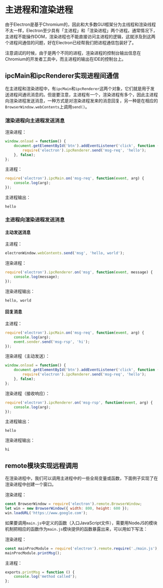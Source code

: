 # 主进程和渲染进程

由于Electron是基于Chromium的，因此和大多数GUI框架分为主线程和渲染线程不太一样，Electron至少具有「主进程」和「渲染进程」两个进程。通常情况下，主进程不能操作DOM，渲染进程也不能直接访问主进程的逻辑，这就涉及到这两个进程间通信的问题，好在Electron已经帮我们把进程通信包装好了。

注意调试的时候，由于是两个不同的进程，渲染进程的控制台输出信息在Chromium的开发者工具中，而主进程的输出在IDE的控制台上。

## ipcMain和ipcRenderer实现进程间通信

在主进程和渲染进程中，有`ipcMain`和`ipcRenderer`这两个对象，它们就是用于发送进程间通讯消息的。但是要注意，主进程有一个，渲染进程有多个，因此主进程向渲染进程发送消息，一种方式是对渲染进程发来的消息回复，另一种是在相应的`BrowserWindow.webContents`上调用`send()`。

### 渲染进程向主进程发送消息

渲染进程：
```javascript
window.onload = function() {
    document.getElementById('btn').addEventListener('click', function () {
        require('electron').ipcRenderer.send('msg-req', 'hello');
    }, false);
};
```

主进程：
```javascript
require('electron').ipcMain.on('msg-req', function(event, arg) {
    console.log(arg);
});
```

主进程输出：
```
hello
```

### 主进程向渲染进程发送消息

#### 主动发送消息

主进程：
```javascript
electronWindow.webContents.send('msg', 'hello, world');
```

渲染进程：
```javascript
require('electron').ipcRenderer.on('msg', function(event, message) {
    console.log(message);
});
```

渲染进程输出：
```
hello, world
```

#### 回复消息

主进程：
```javascript
require('electron').ipcMain.on('msg-req', function(event, arg) {
    console.log(arg);
    event.sender.send('msg-rsp', 'hi');
});
```

渲染进程（主动发送）：
```javascript
window.onload = function() {
    document.getElementById('btn').addEventListener('click', function () {
        require('electron').ipcRenderer.send('msg-req', 'hello');
    }, false);
};
```

渲染进程（接收响应）：
```javascript
require('electron').ipcRenderer.on('msg-rsp', function(event, arg) {
    console.log(arg);
});
```

主进程输出：
```
hello
```

渲染进程输出：
```
hi
```

## remote模块实现远程调用

在渲染进程中，我们可以调用主进程中的一些全局变量或函数，下面例子实现了在渲染进程中创建一个窗口。

渲染进程：
```javascript
const BrowserWindow = require('electron').remote.BrowserWindow;
let win = new BrowserWindow({ width: 800, height: 600 });
win.loadURL('https://www.google.com');
```

如果要调用`main.js`中定义的函数（入口JavaScript文件），需要用NodeJS的模块机制把相应的函数作为`main.js`模块提供的函数暴露出来，可以用如下写法：

渲染进程：
```javascript
const mainProcModule = require('electron').remote.require('./main.js');
mainProcModule.printMsg();
```

主进程：
```javascript
exports.printMsg = function () {
    console.log('method called');
};
```
